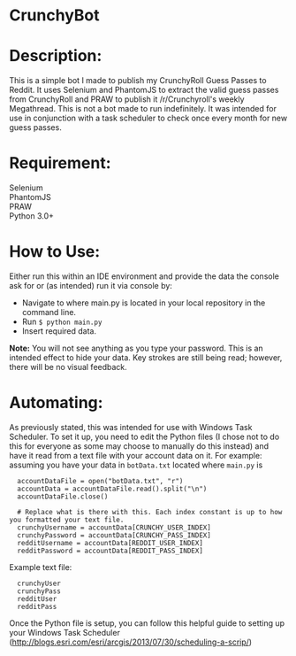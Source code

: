 # CrunchyBot  
# Description:
This is a simple bot I made to publish my CrunchyRoll Guess Passes to Reddit. It uses Selenium and PhantomJS to extract the valid guess passes from CrunchyRoll and PRAW to publish it /r/Crunchyroll's weekly Megathread. This is not a bot made to run indefinitely. It was intended for use in conjunction with a task scheduler to check once every month for new guess passes.
  
# Requirement:
Selenium  
PhantomJS  
PRAW  
Python 3.0+  
  
# How to Use:  
Either run this within an IDE environment and provide the data the console ask for or (as intended) run it via console by:  
  
  * Navigate to where main.py is located in your local repository in the command line.  
  * Run `$ python main.py`  
  * Insert required data.  
  
**Note:** You will not see anything as you type your password. This is an intended effect to hide your data. Key strokes are still being read; however, there will be no visual feedback.  

# Automating:
As previously stated, this was intended for use with Windows Task Scheduler. To set it up, you need to edit the Python files (I chose not to do this for everyone as some may choose to manually do this instead) and have it read from a text file with your account data on it. For example: assuming you have your data in `botData.txt` located where `main.py` is
```
  accountDataFile = open("botData.txt", "r")
  accountData = accountDataFile.read().split("\n")
  accountDataFile.close()
  
  # Replace what is there with this. Each index constant is up to how you formatted your text file.
  crunchyUsername = accountData[CRUNCHY_USER_INDEX]
  crunchyPassword = accountData[CRUNCHY_PASS_INDEX]
  redditUsername = accountData[REDDIT_USER_INDEX]
  redditPassword = accountData[REDDIT_PASS_INDEX]
```
  
Example text file:
```
  crunchyUser
  crunchyPass
  redditUser
  redditPass
```
  
Once the Python file is setup, you can follow this helpful guide to setting up your Windows Task Scheduler (http://blogs.esri.com/esri/arcgis/2013/07/30/scheduling-a-scrip/) 
